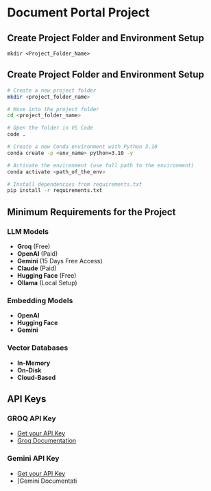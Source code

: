 # Document Portal Project


## Create Project Folder and Environment Setup
```
mkdir <Project_Folder_Name>
```


## Create Project Folder and Environment Setup

```bash
# Create a new project folder
mkdir <project_folder_name>

# Move into the project folder
cd <project_folder_name>

# Open the folder in VS Code
code .

# Create a new Conda environment with Python 3.10
conda create -p <env_name> python=3.10 -y

# Activate the environment (use full path to the environment)
conda activate <path_of_the_env>

# Install dependencies from requirements.txt
pip install -r requirements.txt
```

## Minimum Requirements for the Project

### LLM Models
- **Groq** (Free)
- **OpenAI** (Paid)
- **Gemini** (15 Days Free Access)
- **Claude** (Paid)
- **Hugging Face** (Free)
- **Ollama** (Local Setup)

### Embedding Models
- **OpenAI**
- **Hugging Face**
- **Gemini**

### Vector Databases
- **In-Memory**
- **On-Disk**
- **Cloud-Based**

## API Keys

### GROQ API Key
- [Get your API Key](https://console.groq.com/keys)  
- [Groq Documentation](https://console.groq.com/docs/overview)

### Gemini API Key
- [Get your API Key](https://aistudio.google.com/apikey)  
- [Gemini Documentati

